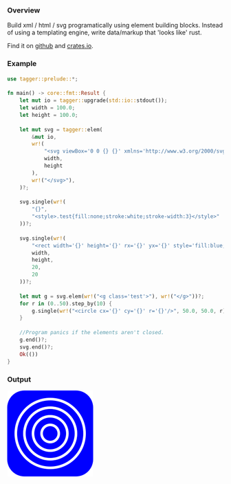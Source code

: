 ### Overview

Build xml / html / svg programatically using element building blocks.
Instead of using a templating engine, write data/markup that 'looks like' rust.

Find it on [github](https://github.com/tiby312/tagger) and [crates.io](https://crates.io/crates/tagger).

### Example

```rust
use tagger::prelude::*;

fn main() -> core::fmt::Result {
    let mut io = tagger::upgrade(std::io::stdout());
    let width = 100.0;
    let height = 100.0;

    let mut svg = tagger::elem(
        &mut io,
        wr!(
            "<svg viewBox='0 0 {} {}' xmlns='http://www.w3.org/2000/svg'>",
            width,
            height
        ),
        wr!("</svg>"),
    )?;

    svg.single(wr!(
        "{}",
        "<style>.test{fill:none;stroke:white;stroke-width:3}</style>"
    ))?;

    svg.single(wr!(
        "<rect width='{}' height='{}' rx='{}' yx='{}' style='fill:blue;'/>",
        width,
        height,
        20,
        20
    ))?;

    let mut g = svg.elem(wr!("<g class='test'>"), wr!("</g>"))?;
    for r in (0..50).step_by(10) {
        g.single(wr!("<circle cx='{}' cy='{}' r='{}'/>", 50.0, 50.0, r))?;
    }

    //Program panics if the elements aren't closed.
    g.end()?;
    svg.end()?;
    Ok(())
}

```




### Output


<img src="./assets/svg_example.svg" alt="demo">
